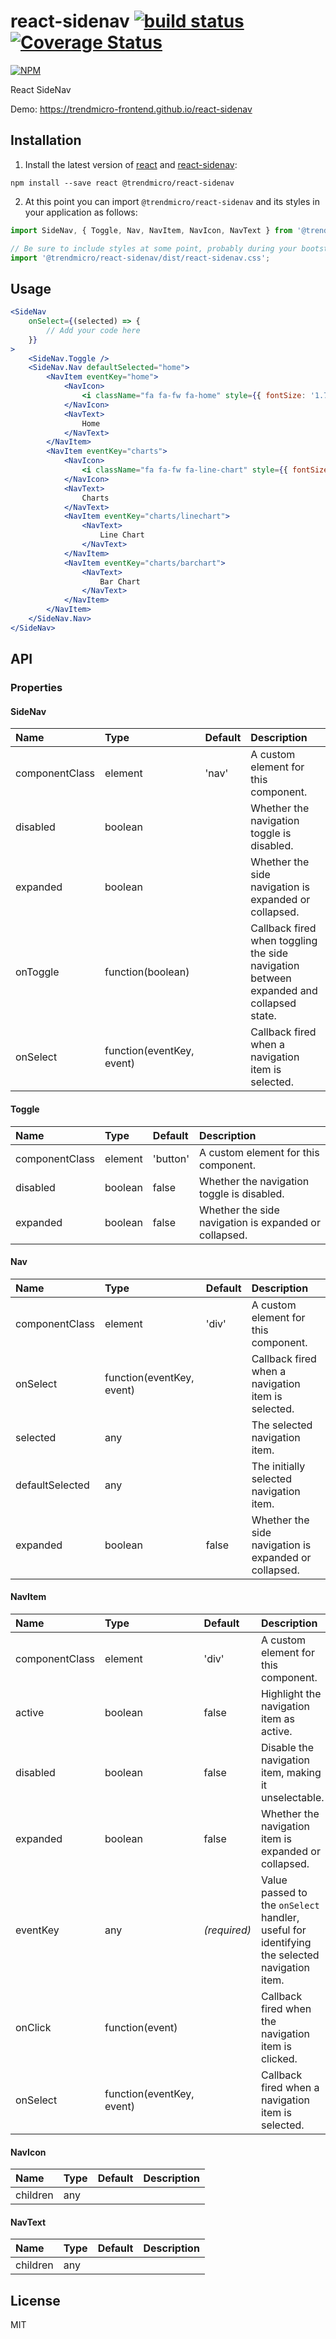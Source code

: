 # react-sidenav [![build status](https://travis-ci.org/trendmicro-frontend/react-sidenav.svg?branch=master)](https://travis-ci.org/trendmicro-frontend/react-sidenav) [![Coverage Status](https://coveralls.io/repos/github/trendmicro-frontend/react-sidenav/badge.svg?branch=master)](https://coveralls.io/github/trendmicro-frontend/react-sidenav?branch=master)

[![NPM](https://nodei.co/npm/@trendmicro/react-sidenav.png?downloads=true&stars=true)](https://nodei.co/npm/@trendmicro/react-sidenav/)

React SideNav

Demo: https://trendmicro-frontend.github.io/react-sidenav

## Installation

1. Install the latest version of [react](https://github.com/facebook/react) and [react-sidenav](https://github.com/trendmicro-frontend/react-sidenav):

  ```
  npm install --save react @trendmicro/react-sidenav
  ```

2. At this point you can import `@trendmicro/react-sidenav` and its styles in your application as follows:

  ```js
  import SideNav, { Toggle, Nav, NavItem, NavIcon, NavText } from '@trendmicro/react-sidenav';

  // Be sure to include styles at some point, probably during your bootstraping
  import '@trendmicro/react-sidenav/dist/react-sidenav.css';
  ```

## Usage

```jsx
<SideNav
    onSelect={(selected) => {
        // Add your code here
    }}
>
    <SideNav.Toggle />
    <SideNav.Nav defaultSelected="home">
        <NavItem eventKey="home">
            <NavIcon>
                <i className="fa fa-fw fa-home" style={{ fontSize: '1.75em' }} />
            </NavIcon>
            <NavText>
                Home
            </NavText>
        </NavItem>
        <NavItem eventKey="charts">
            <NavIcon>
                <i className="fa fa-fw fa-line-chart" style={{ fontSize: '1.75em' }} />
            </NavIcon>
            <NavText>
                Charts
            </NavText>
            <NavItem eventKey="charts/linechart">
                <NavText>
                    Line Chart
                </NavText>
            </NavItem>
            <NavItem eventKey="charts/barchart">
                <NavText>
                    Bar Chart
                </NavText>
            </NavItem>
        </NavItem>
    </SideNav.Nav>
</SideNav>
```

## API

### Properties

#### SideNav

Name | Type | Default | Description 
:--- | :--- | :------ | :----------
componentClass | element | 'nav' | A custom element for this component.
disabled | boolean | | Whether the navigation toggle is disabled.
expanded | boolean | | Whether the side navigation is expanded or collapsed.
onToggle | function(boolean) | | Callback fired when toggling the side navigation between expanded and collapsed state.
onSelect | function(eventKey, event) | | Callback fired when a navigation item is selected.

#### Toggle

Name | Type | Default | Description 
:--- | :--- | :------ | :----------
componentClass | element | 'button' | A custom element for this component.
disabled | boolean | false | Whether the navigation toggle is disabled.
expanded | boolean | false | Whether the side navigation is expanded or collapsed.

#### Nav

Name | Type | Default | Description 
:--- | :--- | :------ | :----------
componentClass | element | 'div' | A custom element for this component.
onSelect | function(eventKey, event) | | Callback fired when a navigation item is selected.
selected | any | | The selected navigation item.
defaultSelected | any | | The initially selected navigation item.
expanded | boolean | false | Whether the side navigation is expanded or collapsed.

#### NavItem

Name | Type | Default | Description 
:--- | :--- | :------ | :----------
componentClass | element | 'div' | A custom element for this component.
active | boolean | false | Highlight the navigation item as active.
disabled | boolean | false | Disable the navigation item, making it unselectable.
expanded | boolean | false | Whether the navigation item is expanded or collapsed.
eventKey | any | _(required)_ | Value passed to the `onSelect` handler, useful for identifying the selected navigation item.
onClick | function(event) | | Callback fired when the navigation item is clicked.
onSelect | function(eventKey, event) | | Callback fired when a navigation item is selected.

#### NavIcon

Name | Type | Default | Description 
:--- | :--- | :------ | :----------
children | any | |

#### NavText

Name | Type | Default | Description 
:--- | :--- | :------ | :----------
children | any | |

## License

MIT

